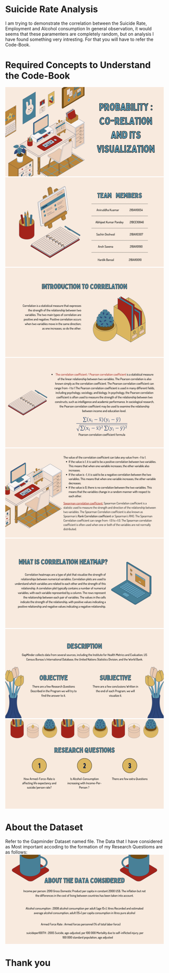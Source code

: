 # Suicide Rate Analysis
I am trying to demonstrate the correlation between the Suicide Rate, Employment and Alcohol consumption
In general observation, it would seems that these paramenters are completely random, but on analysis I have found something very intresting.
For that you will have to refer the Code-Book.

# Required Concepts to Understand the Code-Book
<img src="images/1.png">
<img src="images/2.png">
<img src="images/3.png">
<img src="images/4.png">
<img src="images/5.png">
<img src="images/6.png">
<img src="images/7.png">
<img src="images/8.png">


# About the Dataset
Refer to the Gapminder Dataset named file. The Data that I have considered as Most important accoding to the formation of my Research Questioms are as follows:
<img src="images/9.png">

# Thank you
